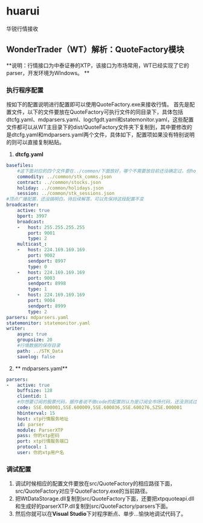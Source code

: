 # huarui
华锐行情接收
## WonderTrader（WT）解析：QuoteFactory模块
**说明：行情接口为中泰证券的XTP，该接口为市场常用，WT已经实现了它的parser，开发环境为WIndows。 **
### 执行程序配置
按如下的配置说明进行配置即可以使用QuoteFactory.exe来接收行情。
首先是配置文件，以下的文件要放在QuoteFactory可执行文件的同目录下，具体包括dtcfg.yaml、mdparsers.yaml、logcfgdt.yaml和statemonitor.yaml，这些配置文件都可以从WT主目录下的dist/QuoteFactory文件夹下复制到，其中要修改的是dtcfg.yaml和mdparsers.yaml两个文件，具体如下，配置项如果没有特别说明的则可以直接复制粘贴。
1. **dtcfg.yaml**
```yaml
basefiles:
    #这下面对应的四个文件要在../common/下面放好，哪个不需要放目前还没确定过，但holidays.json和stk_sessions.json是确定需要的，stk_sessions.json文件缺失的话会导致服务没法保存行情数据，这些文件可以从wtpy的dev分支下的demos/commons找到。
    commodity: ../common/stk_comms.json
    contract: ../common/stocks.json
    holiday: ../common/holidays.json
    session: ../common/stk_sessions.json
#顶点广播配置，还没搞明白，待后续解答，可以先保持这段配置不变
broadcaster:
    active: true
    bport: 3997
    broadcast:
    -   host: 255.255.255.255
        port: 9001
        type: 2
    multicast_:
    -   host: 224.169.169.169
        port: 9002
        sendport: 8997
        type: 0
    -   host: 224.169.169.169
        port: 9003
        sendport: 8998
        type: 1
    -   host: 224.169.169.169
        port: 9004
        sendport: 8999
        type: 2
parsers: mdparsers.yaml
statemonitor: statemonitor.yaml
writer:
    async: true
    groupsize: 20
    #行情数据的保存目录
    path: ../STK_Data
    savelog: false
```

2. ** mdparsers.yaml**
```yaml
parsers:
-   active: true
    buffsize: 128
    clientid: 1
    #你想要订阅的股票代码，据作者说不做code的配置则认为是订阅全市场代码，还没测试过
    code: SSE.000001,SSE.600009,SSE.600036,SSE.600276,SZSE.000001
    hbinterval: 15
    host: xtp行情服务地址
    id: parser
    module: ParserXTP
    pass: 你的xtp密码
    port: xtp行情服务端口
    protocol: 1
    user: 你的xtp用户名
```
### 调试配置
1. 调试时候相应的配置文件要放在src/QuoteFactory的相应路径下面，src/QuoteFactory对应于QuoteFactory.exe的当前路径。
2. 把WtDataStorage.dll复制到src/QuoteFactory下面，还要把xtpquoteapi.dll和生成好的parserXTP.dll复制到src/QuoteFactory/parsers下面。
3. 然后你就可以在**Visual Studio**下对程序断点、单步...愉快地调试代码了。

